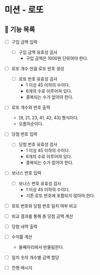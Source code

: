 # 미션 - 로또
## 🚀 기능 목록

- [ ] 구입 금액 입력
  - [ ] 구입 금액 유효성 검사
    - 구입 금액은 1000원 단위여야 한다.


- [ ] 로또 개수 만큼 로또 번호 생성
  - [ ] 로또 번호 유효성 검사
    - 1 이상 45 이하의 수이다.
    - 6개의 수로 이루어져 있다.
    - 중복되는 수가 없어야 한다.

- [ ] 로또 개수와 번호 출력
  - [8, 21, 23, 41, 42, 43] 형식이다.
  - 오름차순이다.


- [ ] 당첨 번호 입력
  - [ ] 당첨 번호 유효성 검사
    - 1 이상 45 이하의 수이다.
    - 6개의 수로 이루어져 있다.
    - 중복되는 수가 없어야 한다.
- [ ] 보너스 번호 입력
  - [ ] 보너스 번호 유효성 검사
    - 1 이상 45 이하의 수이다.
    - 기존 로또 번호에 포함되지 않아야 한다.


- [ ] 로또 번호와 당첨 번호 일치 여부 비교
- [ ] 비교 결과를 통해 총 당첨 금액 계산
- [ ] 당첨 내역 출력


- [ ] 수익률 계산
  - 둘째자리에서 반올림한다.


- [ ] 일치 숫자 개수별 금액 할당

- [ ] 진행 메시지